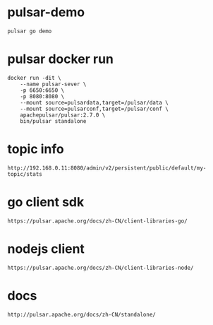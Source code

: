 # pulsar-demo
    
    pulsar go demo
    
# pulsar docker run

    docker run -dit \
        --name pulsar-sever \
        -p 6650:6650 \
        -p 8080:8080 \
        --mount source=pulsardata,target=/pulsar/data \
        --mount source=pulsarconf,target=/pulsar/conf \
        apachepulsar/pulsar:2.7.0 \
        bin/pulsar standalone

# topic info

    http://192.168.0.11:8080/admin/v2/persistent/public/default/my-topic/stats

# go client sdk

    https://pulsar.apache.org/docs/zh-CN/client-libraries-go/

# nodejs client

    https://pulsar.apache.org/docs/zh-CN/client-libraries-node/

# docs
    
    http://pulsar.apache.org/docs/zh-CN/standalone/
